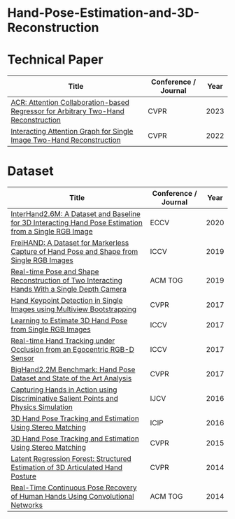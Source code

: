 # Hand-Pose-Estimation-and-3D-Reconstruction
# Technical Paper
| Title                                                      | Conference / Journal                                                      | Year  |
| ------------------------------------------------------------ | ------------------------------------------------------------ | ---------- |
| [ACR: Attention Collaboration-based Regressor for Arbitrary Two-Hand Reconstruction](https://arxiv.org/abs/2303.05938) | CVPR | 2023 |
| [Interacting Attention Graph for Single Image Two-Hand Reconstruction](https://arxiv.org/abs/2203.09364) | CVPR | 2022 |

# Dataset
| Title                                                      | Conference / Journal                                                      | Year  |
| ------------------------------------------------------------ | ------------------------------------------------------------ | ---------- |
| [InterHand2.6M: A Dataset and Baseline for 3D Interacting Hand Pose Estimation from a Single RGB Image](https://arxiv.org/abs/2008.09309) | ECCV | 2020 |
| [FreiHAND: A Dataset for Markerless Capture of Hand Pose and Shape from Single RGB Images](https://arxiv.org/abs/1909.04349) | ICCV | 2019 |
| [Real-time Pose and Shape Reconstruction of Two Interacting Hands With a Single Depth Camera](https://arxiv.org/abs/2106.08059) | ACM TOG | 2019 |
| [Hand Keypoint Detection in Single Images using Multiview Bootstrapping](https://arxiv.org/abs/1704.07809) | CVPR | 2017 |
| [Learning to Estimate 3D Hand Pose from Single RGB Images](https://arxiv.org/abs/1705.01389) | ICCV | 2017 |
| [Real-time Hand Tracking under Occlusion from an Egocentric RGB-D Sensor](https://arxiv.org/abs/1704.02201) | ICCV | 2017 |
| [BigHand2.2M Benchmark: Hand Pose Dataset and State of the Art Analysis](https://openaccess.thecvf.com/content_cvpr_2017/papers/Yuan_BigHand2.2M_Benchmark_Hand_CVPR_2017_paper.pdf) | CVPR | 2017 |
| [Capturing Hands in Action using Discriminative Salient Points and Physics Simulation](https://arxiv.org/abs/1506.02178) | IJCV | 2016 |
| [3D Hand Pose Tracking and Estimation Using Stereo Matching](https://arxiv.org/abs/1610.07214) | ICIP | 2016 |
| [3D Hand Pose Tracking and Estimation Using Stereo Matching]() | CVPR | 2015 |
| [Latent Regression Forest: Structured Estimation of 3D Articulated Hand Posture](https://openaccess.thecvf.com/content_cvpr_2014/papers/Tang_Latent_Regression_Forest_2014_CVPR_paper.pdf) | CVPR | 2014 |
| [Real-Time Continuous Pose Recovery of Human Hands Using Convolutional Networks](https://dl.acm.org/doi/10.1145/2629500) | ACM TOG | 2014 |
